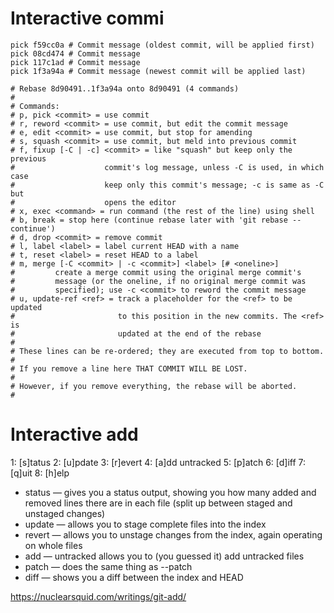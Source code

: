 # Interactive commi

```Shell
pick f59cc0a # Commit message (oldest commit, will be applied first)
pick 08cd474 # Commit message
pick 117c1ad # Commit message
pick 1f3a94a # Commit message (newest commit will be applied last)

# Rebase 8d90491..1f3a94a onto 8d90491 (4 commands)
#
# Commands:
# p, pick <commit> = use commit
# r, reword <commit> = use commit, but edit the commit message
# e, edit <commit> = use commit, but stop for amending
# s, squash <commit> = use commit, but meld into previous commit
# f, fixup [-C | -c] <commit> = like "squash" but keep only the previous
#                    commit's log message, unless -C is used, in which case
#                    keep only this commit's message; -c is same as -C but
#                    opens the editor
# x, exec <command> = run command (the rest of the line) using shell
# b, break = stop here (continue rebase later with 'git rebase --continue')
# d, drop <commit> = remove commit
# l, label <label> = label current HEAD with a name
# t, reset <label> = reset HEAD to a label
# m, merge [-C <commit> | -c <commit>] <label> [# <oneline>]
#         create a merge commit using the original merge commit's
#         message (or the oneline, if no original merge commit was
#         specified); use -c <commit> to reword the commit message
# u, update-ref <ref> = track a placeholder for the <ref> to be updated
#                       to this position in the new commits. The <ref> is
#                       updated at the end of the rebase
#
# These lines can be re-ordered; they are executed from top to bottom.
#
# If you remove a line here THAT COMMIT WILL BE LOST.
#
# However, if you remove everything, the rebase will be aborted.
#
```

# Interactive add

  1: [s]tatus     2: [u]pdate     3: [r]evert     4: [a]dd untracked
  5: [p]atch      6: [d]iff       7: [q]uit       8: [h]elp

  
- status — gives you a status output, showing you how many added and removed lines there are in each file (split up between staged and unstaged changes)
- update — allows you to stage complete files into the index
- revert — allows you to unstage changes from the index, again operating on whole files
- add — untracked allows you to (you guessed it) add untracked files
- patch — does the same thing as --patch
- diff — shows you a diff between the index and HEAD

<https://nuclearsquid.com/writings/git-add/>